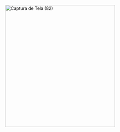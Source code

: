 <img width="354" height="396" alt="Captura de Tela (82)" src="https://github.com/user-attachments/assets/041de538-dd1b-4dca-966c-3f8241fa8322" />
